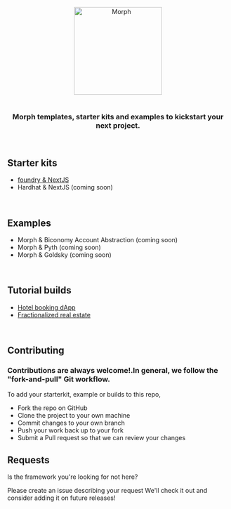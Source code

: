 <div align="center">	
    <p>	
	    <a href="(https://www.morphl2.io/)">	
            <div>	
	              <img width="200px" src="https://morphl2brand.notion.site/image/https%3A%2F%2Fprod-files-secure.s3.us-west-2.amazonaws.com%2Ffcab2c10-8da9-4414-aa63-4998ddf62e78%2F76b87f21-9863-4533-932c-91c593cc741c%2FLogo_Morph_white.jpg?table=block&id=00854626-61f3-4668-8ab1-cb8f3ec0dcb0&spaceId=fcab2c10-8da9-4414-aa63-4998ddf62e78&width=2000&userId=&cache=v2" align="center" alt="Morph" />	
		    </div>
	    </a>
            <br>
    </p>
       <h3>Morph templates, starter kits and examples to kickstart your next project. </h3>
</div>

<br>

## Starter kits

- [foundry & NextJS](https://github.com/morph-l2/morph_starter_kit)
- Hardhat & NextJS (coming soon)

<br>

## Examples
- Morph & Biconomy Account Abstraction (coming soon)
- Morph & Pyth (coming soon)
- Morph & Goldsky (coming soon)

<br>

## Tutorial builds
- [Hotel booking dApp](https://github.com/Ernesto-tha-great/Hotel_Booking_tutorial)
- [Fractionalized real estate](https://github.com/Ernesto-tha-great/fractional_nft_guide)

<br>

## Contributing
<h3>Contributions are always welcome!.In general, we follow the "fork-and-pull" Git workflow.</h3>


To add your starterkit, example or builds to this repo,  

- Fork the repo on GitHub
- Clone the project to your own machine
- Commit changes to your own branch
- Push your work back up to your fork
- Submit a Pull request so that we can review your changes


## Requests

Is the framework you're looking for not here?

Please create an issue describing your request We'll check it out and consider adding it on future releases!

